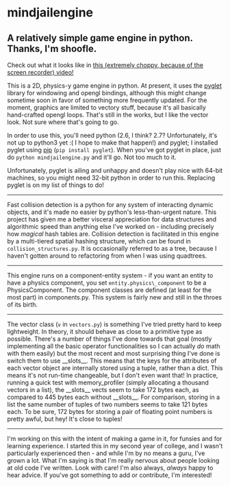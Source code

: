 mindjailengine
==============

A relatively simple game engine in python. Thanks, I'm shoofle.
---------------------------------------------------------------

Check out what it looks like in [this (extremely choppy, because of the screen recorder) video!](http://youtu.be/-OvUgrvlsug)

This is a 2D, physics-y game engine in python. At present, it uses the [pyglet](http://www.pyglet.org/) library for windowing and opengl bindings, although this might change sometime soon in favor of something more frequently updated. For the moment, graphics are limited to vectory stuff, because it's all basically hand-crafted opengl loops. That's still in the works, but I like the vector look. Not sure where that's going to go.

In order to use this, you'll need python (2.6, I think? 2.7? Unfortunately, it's not up to python3 yet :( I hope to make that happen!) and pyglet; I installed pyglet using [pip](https://pypi.python.org/pypi/pip) (`pip install pyglet`). When you've got pyglet in place, just do `python mindjailengine.py` and it'll go. Not too much to it.

Unfortunately, pyglet is ailing and unhappy and doesn't play nice with 64-bit machines, so you might need 32-bit python in order to run this. Replacing pyglet is on my list of things to do!

--------

Fast collision detection is a python for any system of interacting dynamic objects, and it's made no easier by python's less-than-urgent nature. This project has given me a better visceral appreciation for data structures and algorithmic speed than anything else I've worked on - including precisely how *magical* hash tables are. Collision detection is facilitated in this engine by a multi-tiered spatial hashing structure, which can be found in `collision_structures.py`. It is occasionally referred to as a tree, because I haven't gotten around to refactoring from when I was using quadtrees.

--------

This engine runs on a component-entity system - if you want an entity to have a physics component, you set `entity.physics\_component` to be a PhysicsComponent. The component classes are defined (at least for the most part) in components.py. This system is fairly new and still in the throes of its birth.

--------

The vector class (`v` in `vectors.py`) is something I've tried pretty hard to keep lightweight. In theory, it should behave as close to a primitive type as possible. There's a number of things I've done towards that goal (mostly implementing all the basic operator functionalities so I can actually _do_ math with them easily) but the most recent and most surprising thing I've done is switch them to use \_\_slots\_\_. This means that the keys for the attributes of each vector object are internally stored using a tuple, rather than a dict. This means it's not run-time changeable, but I don't even want that! In practice, running a quick test with memory_profiler (simply allocating a thousand vectors in a list), the \_\_slots\_\_ vects seem to take 172 bytes each, as compared to 445 bytes each without \_\_slots\_\_. For comparison, storing in a list the same number of tuples of two numbers seems to take 121 bytes each.
To be sure, 172 bytes for storing a pair of floating point numbers is pretty awful, but hey! It's close to tuples!

--------

I'm working on this with the intent of making a game in it, for funsies and for learning experience. I started this in my second year of college, and I wasn't particularly experienced then - and while I'm by no means a guru, I've grown a lot. What I'm saying is that I'm really nervous about people looking at old code I've written. Look with care! I'm also always, *always* happy to hear advice. If you've got something to add or contribute, I'm interested!
